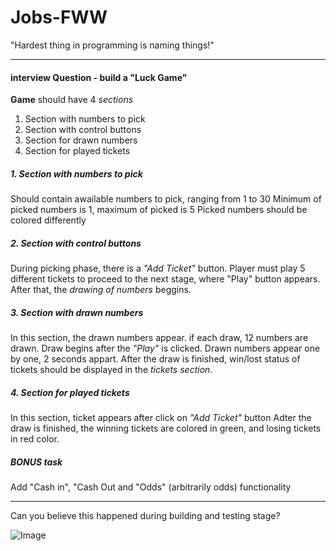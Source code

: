 # Jobs-FWW
"Hardest thing in programming is naming things!"
___

#### interview Question - build a "Luck Game"

**Game** should have 4 *sections*

1. Section with numbers to pick
2. Section with control buttons
3. Section for drawn numbers
4. Section for played tickets

##### **1. Section** with numbers to pick
Should contain awailable numbers to pick, ranging from 1 to 30
Minimum of picked numbers is 1, maximum of picked is 5
Picked numbers should be colored differently

##### **2. Section** with control buttons
During picking phase, there is a *"Add Ticket"* button.
Player must play 5 different tickets to proceed to the next stage, where "Play" button appears.
After that, the *drawing of numbers* beggins.

##### **3. Section** with drawn numbers
In this section, the drawn numbers appear.
if each draw, 12 numbers are drawn.
Draw begins after the *"Play"* is clicked.
Drawn numbers appear one by one, 2 seconds appart.
After the draw is finished, win/lost status of tickets should be displayed in the *tickets section*.

##### **4. Section** for played tickets
In this section, ticket appears after click on *"Add Ticket"* button
Adter the draw is finished, the winning tickets are colored in green, and losing tickets in red color.

##### BONUS task
Add "Cash in", "Cash Out and "Odds" (arbitrarily odds) functionality
___

Can you believe this happened during building and testing stage?

![Image](https://raw.githubusercontent.com/SinisaVukmirovic/Jobs-FWW/master/can-you-believe.jpg)



